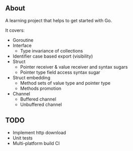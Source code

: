 ## About
A learning project that helps to get started with Go.

It covers:
- Goroutine
- Interface
    - Type invariance of collections
- Identifier case based export (visibility)
- Struct
    - Pointer receiver & value receiver and syntax sugars
    - Pointer type field access syntax sugar
- Struct embedding
    - Method sets of value type and pointer type
    - Methods promotion
- Channel
    - Buffered channel
    - Unbuffered channel

## TODO

- Implement http download
- Unit tests
- Multi-platform build CI